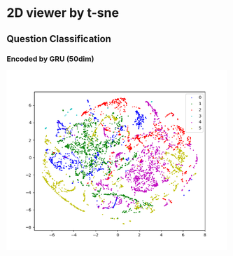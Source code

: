 # 2D viewer by t-sne

## Question Classification

### Encoded by GRU (50dim)

![gru](gru_encoder_view.png)
